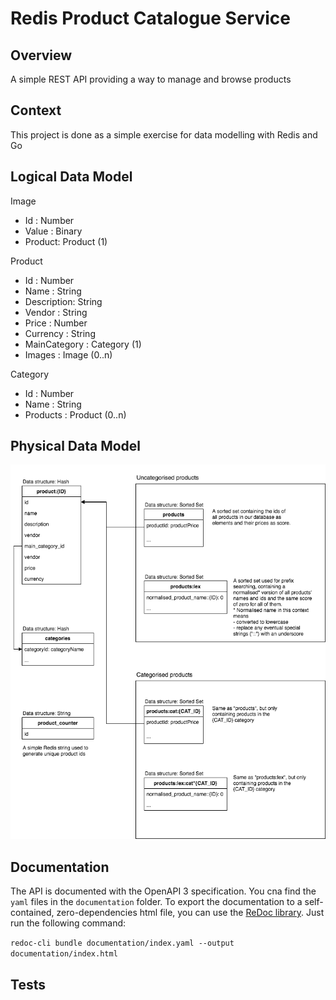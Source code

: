# Redis Product Catalogue Service

## Overview
A simple REST API providing a way to manage and browse products

## Context
This project is done as a simple exercise for data modelling with Redis and Go

## Logical Data Model
Image  
- Id : Number
- Value : Binary
- Product: Product (1)  

Product  
- Id : Number
- Name : String
- Description: String
- Vendor : String
- Price : Number
- Currency : String
- MainCategory : Category (1)
- Images : Image (0..n)

Category
- Id : Number
- Name : String
- Products : Product (0..n)

## Physical Data Model
![data Model](data_model.png "Redis Data Model")

## Documentation
The API is documented with the OpenAPI 3 specification. You cna find the `yaml` files in the `documentation` folder.
To export the documentation to a self-contained, zero-dependencies html file, you can use the [ReDoc library](https://github.com/Redocly/redoc). Just run the following command:  

```redoc-cli bundle documentation/index.yaml --output documentation/index.html```

## Tests
